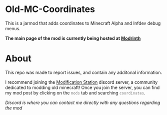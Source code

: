 # Old-MC-Coordinates

This is a jarmod that adds coordinates to Minecraft Alpha and Infdev debug menus.

**The main page of the mod is currently being hosted at [Modrinth](https://modrinth.com/mod/coordinates-(old-mc))**

# About

This repo was made to report issues, and contain any additonal information.

I recommend joining the [Modification Station](https://discord.gg/8Qky5XY) discord server, a community dedicated to modding old minecraft! Once you join the server, you can find my mod post by clicking on the <code style="color : gray">mods</code> tab and searching <code style="color : gray">coordinates</code>. 

*Discord is where you can contact me directly with any questions regarding the mod*
